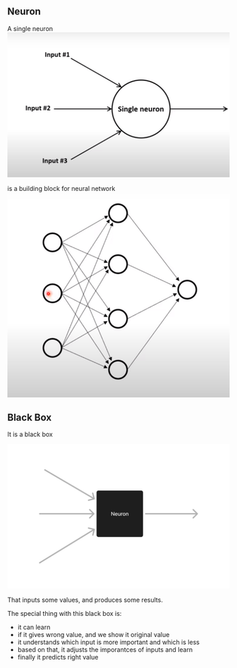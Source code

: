 ## Neuron

A single neuron
![Neuron](media/neuron.png)

is a building block for neural network
![Neural Network](media/neural-networks.png)

## Black Box

It is a black box

![Black Box](media/black-box.png)

That inputs some values,
and produces some results.

The special thing with this black box is:
- it can learn
- if it gives wrong value, and we show it original value
- it understands which input is more important and which is less
- based on that, it adjusts the imporantces of inputs and learn
- finally it predicts right value